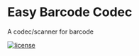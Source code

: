 # Easy Barcode Codec
A codec/scanner for barcode

[![license](https://img.shields.io/github/license/mashape/apistatus.svg)](https://github.com/GregoryHo/EasyBarcodeCodec/blob/master/LICENSE)